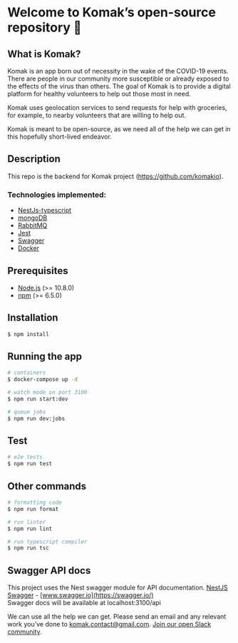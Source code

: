 # Welcome to Komak’s open-source repository 🙏

## What is Komak?

Komak is an app born out of necessity in the wake of the COVID-19 events. There are people in our community more susceptible or already exposed to the effects of the virus than others. The goal of Komak is to provide a digital platform for healthy volunteers to help out those most in need. 

Komak uses geolocation services to send requests for help with groceries, for example, to nearby volunteers that are willing to help out.

Komak is meant to be open-source, as we need all of the help we can get in this hopefully short-lived endeavor. 

## Description

This repo is the backend for Komak project (https://github.com/komakio).

### Technologies implemented:

-   [NestJs-typescript](https://docs.nestjs.com/)
-   [mongoDB](https://www.mongodb.com/)
-   [RabbitMQ](https://www.rabbitmq.com/)
-   [Jest](https://jestjs.io/)
-   [Swagger](https://swagger.io/)
-   [Docker](https://www.docker.com/)

## Prerequisites

-   [Node.js](https://nodejs.org/) (>= 10.8.0)
-   [npm](https://www.npmjs.com/) (>= 6.5.0)

## Installation

```bash
$ npm install
```

## Running the app

```bash
# containers
$ docker-compose up -d

# watch mode on port 3100
$ npm run start:dev

# queue jobs
$ npm run dev:jobs
```

## Test

```bash
# e2e tests
$ npm run test
```

## Other commands

```bash
# formatting code
$ npm run format

# run linter
$ npm run lint

# run typescript compiler
$ npm run tsc
```

## Swagger API docs

This project uses the Nest swagger module for API documentation. [NestJS Swagger](https://github.com/nestjs/swagger) - [www.swagger.io](https://swagger.io/)  
Swagger docs will be available at localhost:3100/api


We can use all the help we can get. Please send an email and any relevant work you’ve done to komak.contact@gmail.com. 
[Join our open Slack community](https://join.slack.com/t/komak/shared_invite/zt-cv316nyt-JW4Py2oCcxvUfesp7YCqIg).
